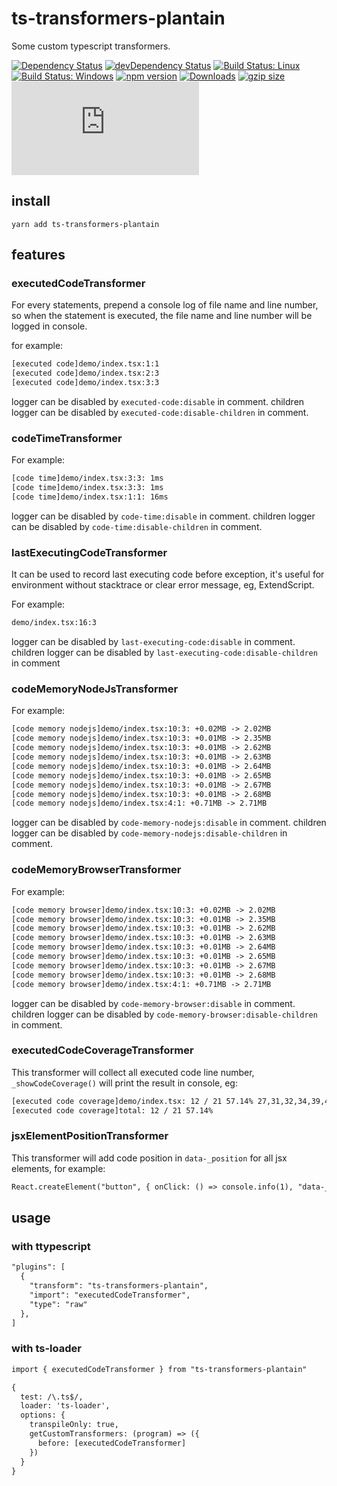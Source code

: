# ts-transformers-plantain

Some custom typescript transformers.

[![Dependency Status](https://david-dm.org/plantain-00/ts-transformers-plantain.svg)](https://david-dm.org/plantain-00/ts-transformers-plantain)
[![devDependency Status](https://david-dm.org/plantain-00/ts-transformers-plantain/dev-status.svg)](https://david-dm.org/plantain-00/ts-transformers-plantain#info=devDependencies)
[![Build Status: Linux](https://travis-ci.org/plantain-00/ts-transformers-plantain.svg?branch=master)](https://travis-ci.org/plantain-00/ts-transformers-plantain)
[![Build Status: Windows](https://ci.appveyor.com/api/projects/status/github/plantain-00/ts-transformers-plantain?branch=master&svg=true)](https://ci.appveyor.com/project/plantain-00/ts-transformers-plantain/branch/master)
[![npm version](https://badge.fury.io/js/ts-transformers-plantain.svg)](https://badge.fury.io/js/ts-transformers-plantain)
[![Downloads](https://img.shields.io/npm/dm/ts-transformers-plantain.svg)](https://www.npmjs.com/package/ts-transformers-plantain)
[![gzip size](https://img.badgesize.io/https://unpkg.com/ts-transformers-plantain?compression=gzip)](https://unpkg.com/ts-transformers-plantain)
[![type-coverage](https://img.shields.io/badge/dynamic/json.svg?label=type-coverage&prefix=%E2%89%A5&suffix=%&query=$.typeCoverage.atLeast&uri=https%3A%2F%2Fraw.githubusercontent.com%2Fplantain-00%2Fts-transformers-plantain%2Fmaster%2Fpackage.json)](https://github.com/plantain-00/ts-transformers-plantain)

## install

`yarn add ts-transformers-plantain`

## features

### executedCodeTransformer

For every statements, prepend a console log of file name and line number, so when the statement is executed, the file name and line number will be logged in console.

for example:

```txt
[executed code]demo/index.tsx:1:1
[executed code]demo/index.tsx:2:3
[executed code]demo/index.tsx:3:3
```

logger can be disabled by `executed-code:disable` in comment.
children logger can be disabled by `executed-code:disable-children` in comment.

### codeTimeTransformer

For example:

```txt
[code time]demo/index.tsx:3:3: 1ms
[code time]demo/index.tsx:3:3: 1ms
[code time]demo/index.tsx:1:1: 16ms
```

logger can be disabled by `code-time:disable` in comment.
children logger can be disabled by `code-time:disable-children` in comment.

### lastExecutingCodeTransformer

It can be used to record last executing code before exception, it's useful for environment without stacktrace or clear error message, eg, ExtendScript.

For example:

```txt
demo/index.tsx:16:3
```

logger can be disabled by `last-executing-code:disable` in comment.
children logger can be disabled by `last-executing-code:disable-children` in comment

### codeMemoryNodeJsTransformer

For example:

```txt
[code memory nodejs]demo/index.tsx:10:3: +0.02MB -> 2.02MB
[code memory nodejs]demo/index.tsx:10:3: +0.01MB -> 2.35MB
[code memory nodejs]demo/index.tsx:10:3: +0.01MB -> 2.62MB
[code memory nodejs]demo/index.tsx:10:3: +0.01MB -> 2.63MB
[code memory nodejs]demo/index.tsx:10:3: +0.01MB -> 2.64MB
[code memory nodejs]demo/index.tsx:10:3: +0.01MB -> 2.65MB
[code memory nodejs]demo/index.tsx:10:3: +0.01MB -> 2.67MB
[code memory nodejs]demo/index.tsx:10:3: +0.01MB -> 2.68MB
[code memory nodejs]demo/index.tsx:4:1: +0.71MB -> 2.71MB
```

logger can be disabled by `code-memory-nodejs:disable` in comment.
children logger can be disabled by `code-memory-nodejs:disable-children` in comment.

### codeMemoryBrowserTransformer

For example:

```txt
[code memory browser]demo/index.tsx:10:3: +0.02MB -> 2.02MB
[code memory browser]demo/index.tsx:10:3: +0.01MB -> 2.35MB
[code memory browser]demo/index.tsx:10:3: +0.01MB -> 2.62MB
[code memory browser]demo/index.tsx:10:3: +0.01MB -> 2.63MB
[code memory browser]demo/index.tsx:10:3: +0.01MB -> 2.64MB
[code memory browser]demo/index.tsx:10:3: +0.01MB -> 2.65MB
[code memory browser]demo/index.tsx:10:3: +0.01MB -> 2.67MB
[code memory browser]demo/index.tsx:10:3: +0.01MB -> 2.68MB
[code memory browser]demo/index.tsx:4:1: +0.71MB -> 2.71MB
```

logger can be disabled by `code-memory-browser:disable` in comment.
children logger can be disabled by `code-memory-browser:disable-children` in comment.

### executedCodeCoverageTransformer

This transformer will collect all executed code line number, `_showCodeCoverage()` will print the result in console, eg:

```txt
[executed code coverage]demo/index.tsx: 12 / 21 57.14% 27,31,32,34,39,42,45,48,55
[executed code coverage]total: 12 / 21 57.14%
```

### jsxElementPositionTransformer

This transformer will add code position in `data-_position` for all jsx elements, for example:

```txt
React.createElement("button", { onClick: () => console.info(1), "data-_position": 'demo/index.tsx:55:1' });
```

## usage

### with ttypescript

```txt
"plugins": [
  {
    "transform": "ts-transformers-plantain",
    "import": "executedCodeTransformer",
    "type": "raw"
  },
]
```

### with ts-loader

```txt
import { executedCodeTransformer } from "ts-transformers-plantain"

{
  test: /\.ts$/,
  loader: 'ts-loader',
  options: {
    transpileOnly: true,
    getCustomTransformers: (program) => ({
      before: [executedCodeTransformer]
    })
  }
}
```
